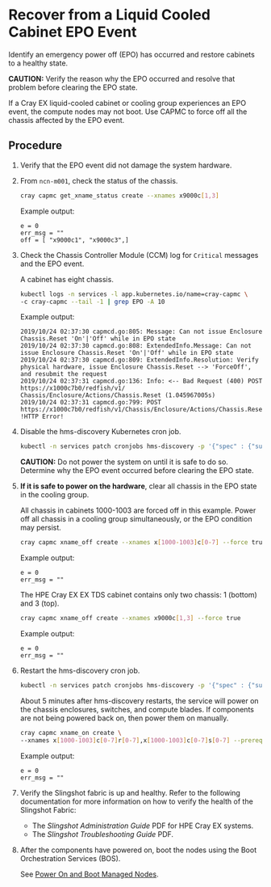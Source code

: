 # Recover from a Liquid Cooled Cabinet EPO Event

Identify an emergency power off \(EPO\) has occurred and restore cabinets to a healthy state.

**CAUTION:** Verify the reason why the EPO occurred and resolve that problem before clearing the EPO state.

If a Cray EX liquid-cooled cabinet or cooling group experiences an EPO event, the compute nodes may not boot. Use CAPMC to force off all the chassis affected by the EPO event.

## Procedure

1. Verify that the EPO event did not damage the system hardware.

2. From `ncn-m001`, check the status of the chassis.

    ```bash
    cray capmc get_xname_status create --xnames x9000c[1,3]
    ```

    Example output:

    ```text
    e = 0
    err_msg = ""
    off = [ "x9000c1", "x9000c3",]
    ```

3. Check the Chassis Controller Module \(CCM\) log for `Critical` messages and the EPO event.

    A cabinet has eight chassis.

    ```bash
    kubectl logs -n services -l app.kubernetes.io/name=cray-capmc \
    -c cray-capmc --tail -1 | grep EPO -A 10
    ```

    Example output:

    ```text
    2019/10/24 02:37:30 capmcd.go:805: Message: Can not issue Enclosure Chassis.Reset 'On'|'Off' while in EPO state
    2019/10/24 02:37:30 capmcd.go:808: ExtendedInfo.Message: Can not issue Enclosure Chassis.Reset 'On'|'Off' while in EPO state
    2019/10/24 02:37:30 capmcd.go:809: ExtendedInfo.Resolution: Verify physical hardware, issue Enclosure Chassis.Reset --> 'ForceOff', and resubmit the request
    2019/10/24 02:37:31 capmcd.go:136: Info: <-- Bad Request (400) POST https://x1000c7b0/redfish/v1/ Chassis/Enclosure/Actions/Chassis.Reset (1.045967005s)
    2019/10/24 02:37:31 capmcd.go:799: POST https://x1000c7b0/redfish/v1/Chassis/Enclosure/Actions/Chassis.Reset
    !HTTP Error!
    ```

4. Disable the hms-discovery Kubernetes cron job.

    ```bash
    kubectl -n services patch cronjobs hms-discovery -p '{"spec" : {"suspend" : true }}'
    ```

    **CAUTION:** Do not power the system on until it is safe to do so. Determine why the EPO event occurred before clearing the EPO state.

5. **If it is safe to power on the hardware**, clear all chassis in the EPO state in the cooling group.

    All chassis in cabinets 1000-1003 are forced off in this example. Power off all chassis in a cooling group simultaneously, or the EPO condition may persist.

    ```bash
    cray capmc xname_off create --xnames x[1000-1003]c[0-7] --force true
    ```

    Example output:

    ```text
    e = 0
    err_msg = ""
    ```

    The HPE Cray EX EX TDS cabinet contains only two chassis: 1 \(bottom\) and 3 \(top\).

    ```bash
    cray capmc xname_off create --xnames x9000c[1,3] --force true
    ```

    Example output:

    ```text
    e = 0
    err_msg = ""
    ```

6. Restart the hms-discovery cron job.

    ```bash
    kubectl -n services patch cronjobs hms-discovery -p '{"spec" : {"suspend" : false }}'
    ```

    About 5 minutes after hms-discovery restarts, the service will power on the chassis enclosures, switches, and compute blades. If components are not being powered back on, then power them on manually.

    ```bash
    cray capmc xname_on create \
    --xnames x[1000-1003]c[0-7]r[0-7],x[1000-1003]c[0-7]s[0-7] --prereq true --continue true
    ```

    Example output:

    ```text
    e = 0
    err_msg = ""
    ```

7. Verify the Slingshot fabric is up and healthy.
    Refer to the following documentation for more information on how to verify the health of the Slingshot Fabric:
    * The *Slingshot Administration Guide* PDF for HPE Cray EX systems.
    * The *Slingshot Troubleshooting Guide* PDF.

8. After the components have powered on, boot the nodes using the Boot Orchestration Services \(BOS\).

    See [Power On and Boot Managed Nodes](Power_On_and_Boot_Managed_Nodes.md).
